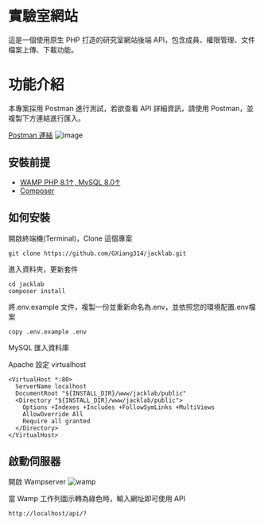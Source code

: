 # 實驗室網站
這是一個使用原生 PHP 打造的研究室網站後端 API，包含成員、權限管理、文件檔案上傳、下載功能。

# 功能介紹
本專案採用 Postman 進行測試，若欲查看 API 詳細資訊，請使用 Postman，並複製下方連結進行匯入。

[Postman 連結](
https://www.getpostman.com/collections/d5e74fe839abf336754c
"Postman 連結"
)
![image](https://user-images.githubusercontent.com/57283718/172524287-e7186c53-2f77-4f19-9ddf-6aed894a1503.png)


## 安裝前提
* [WAMP PHP 8.1↑, MySQL 8.0↑](https://www.wampserver.com/en/download-wampserver-64bits/)
* [Composer](https://getcomposer.org/)

## 如何安裝
開啟終端機(Terminal)，Clone 這個專案
```
git clone https://github.com/GXiang314/jacklab.git
```

進入資料夾，更新套件
```
cd jacklab
composer install
```

將.env.example 文件，複製一份並重新命名為.env，並依照您的環境配置.env檔案
```
copy .env.example .env
```

MySQL 匯入資料庫



Apache 設定 virtualhost
```
<VirtualHost *:80>
  ServerName localhost
  DocumentRoot "${INSTALL_DIR}/www/jacklab/public"
  <Directory "${INSTALL_DIR}/www/jacklab/public">
    Options +Indexes +Includes +FollowSymLinks +MultiViews
    AllowOverride All
    Require all granted
  </Directory>
</VirtualHost>
```

## 啟動伺服器
開啟 Wampserver
![wamp](https://user-images.githubusercontent.com/57283718/172529276-6689a840-bee5-46bc-b217-a830cf4b286d.png)

當 Wamp 工作列圖示轉為綠色時，輸入網址即可使用 API 
```
http://localhost/api/?
```

